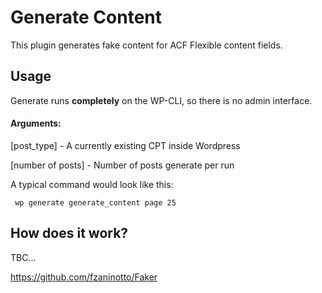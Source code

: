 # Generate Content

This plugin generates fake content for ACF Flexible content fields.

## Usage

Generate runs **completely** on the WP-CLI, so there is no admin interface.

#### Arguments:

[post_type] - A currently existing CPT inside Wordpress

[number of posts] - Number of posts generate per run

A typical command would look like this:

```
 wp generate generate_content page 25
```

## How does it work?

TBC...

https://github.com/fzaninotto/Faker
